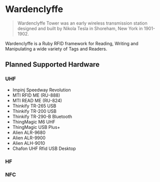 # Wardenclyffe

>Wardenclyffe Tower was an early wireless transmission station designed and built by Nikola Tesla in Shoreham, New York in 1901-1902.

Wardenclyffe is a Ruby RFID framework for Reading, Writing and Manipulating a wide variety of Tags and Readers.

## Planned Supported Hardware
### UHF
* Impinj Speedway Revolution
* MTI RFID ME (RU-888)
* MTI READ ME (RU-824)
* Thinkify TR-265 USB
* Thinkify TR-200 USB
* Thinkify TR-290-B Bluetooth
* ThingMagic M6 UHF
* ThingMagic USB Plus+
* Alien ALR-9680
* Alien ALR-9900
* Alien ALH-9010
* Chafon UHF Rfid USB Desktop

### HF

### NFC
